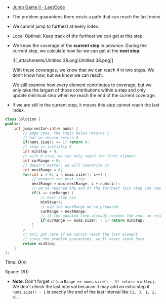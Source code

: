 - [Jump Game II - LeetCode](https://leetcode.com/problems/jump-game-ii/description/)
- The problem guarantees there exists a path that can reach the last index
- We cannot jump to furthest at every index.
- Local Optimal: Keep track of the furthest we can get at this step.
- We know the coverage of the **current step** in advance. During the current step, we calculate how far we can get at the **next step**.
    
    ![[_attachments/Untitled 38.png|Untitled 38.png]]
    
    With these coverages, we know that we can reach 4 in two steps. We don’t know how, but we know we can reach.
    
    We still examine how every element contributes to coverage, but we only take the largest of those contributions within a step and only update minimual step when we reach the end of the current coverage.
    
- If we are still in the current step, it means this step cannot reach the last index.

```C++
class Solution {
public:
    int jump(vector<int>& nums) {
        // edge case, the logic below returns 1
        // but we should return 0
        if(nums.size() == 1) return 0;
        // step is initially 0
        int minStep = 0;
        // with 0 step, we can only reach the first element
        int curRange = 0;
        // doesn't matter, we will overwrite it
        int nextRange = 0;
        for(int i = 0; i < nums.size(); i++) {
            // prepare the next step
            nextRange = max(nextRange, i + nums[i]);
            // we've reached the end of the furthest this step can reach
            if(i == curRange) {
                // next step now
                minStep++;
                // use the nextRange we've prepared
                curRange = nextRange;
                // if the updated step already reaches the end, we return
                if(curRange >= nums.size() - 1) return minStep;
            }
        }
        // only got here if we cannot reach the last element
        // since the problem guarantees, we'll never reach here
        return minStep;
    }
};
```

Time: $O(n)$﻿

Space: $O(1)$

- **Note**: Don't forget `if(curRange >= nums.size() - 1) return minStep;`. We don't check the last interval because it may add an extra step if `nums.size() - 1` is exactly the end of the last interval like `[2, 3, 1, 1, 4]` . 